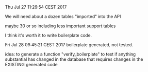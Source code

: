 Thu Jul 27 11:26:54 CEST 2017

We will need about a dozen tables "imported" into the API

maybe 30 or so including less important support tables

I think it's worth it to write boilerplate code.


Fri Jul 28 09:45:21 CEST 2017
boilerplate generated, not tested.

idea: to generate a function "verify_boilerplate" to test if
anything substantial has changed in the database that requires changes
in the EXISTING generated code
